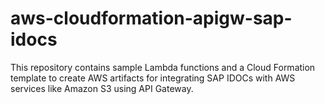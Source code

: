 # aws-cloudformation-apigw-sap-idocs
This repository contains sample Lambda functions and a Cloud Formation template to create AWS artifacts for integrating SAP IDOCs with AWS services like Amazon S3 using API Gateway.
